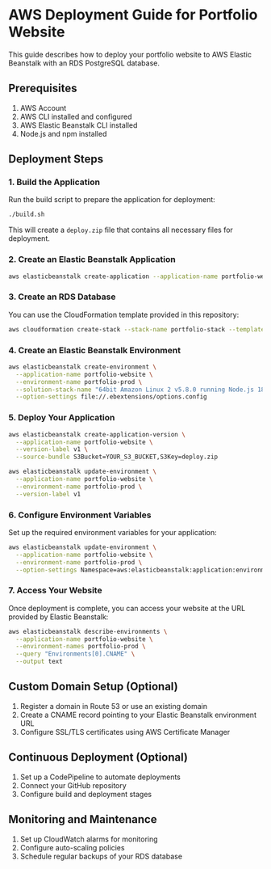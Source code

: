 # AWS Deployment Guide for Portfolio Website

This guide describes how to deploy your portfolio website to AWS Elastic Beanstalk with an RDS PostgreSQL database.

## Prerequisites
1. AWS Account
2. AWS CLI installed and configured
3. AWS Elastic Beanstalk CLI installed
4. Node.js and npm installed

## Deployment Steps

### 1. Build the Application
Run the build script to prepare the application for deployment:
```bash
./build.sh
```
This will create a `deploy.zip` file that contains all necessary files for deployment.

### 2. Create an Elastic Beanstalk Application
```bash
aws elasticbeanstalk create-application --application-name portfolio-website
```

### 3. Create an RDS Database
You can use the CloudFormation template provided in this repository:
```bash
aws cloudformation create-stack --stack-name portfolio-stack --template-body file://cloudformation-template.json --parameters ParameterKey=DBPassword,ParameterValue=YOUR_PASSWORD
```

### 4. Create an Elastic Beanstalk Environment
```bash
aws elasticbeanstalk create-environment \
  --application-name portfolio-website \
  --environment-name portfolio-prod \
  --solution-stack-name "64bit Amazon Linux 2 v5.8.0 running Node.js 18" \
  --option-settings file://.ebextensions/options.config
```

### 5. Deploy Your Application
```bash
aws elasticbeanstalk create-application-version \
  --application-name portfolio-website \
  --version-label v1 \
  --source-bundle S3Bucket=YOUR_S3_BUCKET,S3Key=deploy.zip

aws elasticbeanstalk update-environment \
  --application-name portfolio-website \
  --environment-name portfolio-prod \
  --version-label v1
```

### 6. Configure Environment Variables
Set up the required environment variables for your application:
```bash
aws elasticbeanstalk update-environment \
  --application-name portfolio-website \
  --environment-name portfolio-prod \
  --option-settings Namespace=aws:elasticbeanstalk:application:environment,OptionName=DATABASE_URL,Value=YOUR_DB_CONNECTION_STRING
```

### 7. Access Your Website
Once deployment is complete, you can access your website at the URL provided by Elastic Beanstalk:
```bash
aws elasticbeanstalk describe-environments \
  --application-name portfolio-website \
  --environment-names portfolio-prod \
  --query "Environments[0].CNAME" \
  --output text
```

## Custom Domain Setup (Optional)
1. Register a domain in Route 53 or use an existing domain
2. Create a CNAME record pointing to your Elastic Beanstalk environment URL
3. Configure SSL/TLS certificates using AWS Certificate Manager

## Continuous Deployment (Optional)
1. Set up a CodePipeline to automate deployments
2. Connect your GitHub repository
3. Configure build and deployment stages

## Monitoring and Maintenance
1. Set up CloudWatch alarms for monitoring
2. Configure auto-scaling policies
3. Schedule regular backups of your RDS database